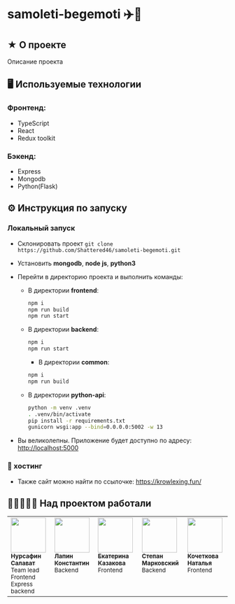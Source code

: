 # samoleti-begemoti ✈️🦛

## ★ О проекте

Описание проекта

## 🖥️ Используемые технологии

### Фронтенд:
- TypeScript
- React
- Redux toolkit
### Бэкенд:
- Express
- Mongodb
- Python(Flask)

## ⚙️ Инструкция по запуску

### Локальный запуск

- Склонировать проект `git clone https://github.com/Shattered46/samoleti-begemoti.git`
- Установить **mongodb**, **node js**, **python3**
- Перейти в директорию проекта и выполнить команды:

  - В директории **frontend**:

    ```bash
    npm i
    npm run build
	npm run start
    ```

  - В директории **backend**:

    ```bash
    npm i
    npm run start
    ```
	
	- В директории **common**:

    ```bash
    npm i
    npm run build
    ```

  - В директории **python-api**:
    ```bash
    python -m venv .venv
    . .venv/bin/activate
    pip install -r requirements.txt
    gunicorn wsgi:app --bind=0.0.0.0:5002 -w 13
    ```


- Вы великолепны. Приложение будет доступно по адресу: [http://localhost:5000](http://localhost:5000)

### 🚀 хостинг
- Также сайт можно найти по ссылочке: https://krowlexing.fun/

## 👨‍💻🔥👩‍💻 Над проектом работали

<table>
	<tr>
		<td align="left" valign="top">
			<a href="https://github.com/Shattered46">
				<img src="https://avatars.githubusercontent.com/u/47668304?v=4" width="80" height="80" alt=""/>
				<br />
				<sub><b>Нурсафин Салават</b></sub>
			</a>
			<br />
			<sub>Team lead</br>Frontend</br>Express backend</sub>
		</td>
		<td align="left" valign="top">
			<a href="https://github.com/golosoman">
				<img src="https://avatars.githubusercontent.com/u/60601021?v=4" width="80" height="80" alt=""/>
				<br />
				<sub><b>Лапин Константин</b></sub>
			</a>
			<br />
			<sub>Backend</sub>
		</td>
		<td align="left" valign="top">
			<a href="https://github.com/kazkate">
				<img src="https://avatars.githubusercontent.com/u/160167233?v=4" width="80" height="80" alt=""/>
				<br />
				<sub><b>Екатерина Казакова</b></sub>
			</a>
			<br />
			<sub>Frontend</sub>
		</td>
		<td align="left" valign="top">
			<a href="https://github.com/Mort3gar">
				<img src="https://avatars.githubusercontent.com/u/104523214?v=4" width="80" height="80" alt=""/>
				<br />
				<sub><b>Степан Марковский</b></sub>
			</a>
			<br />
			<sub>Backend</sub>
		</td>
		<td align="left" valign="top">
			<a href="https://github.com/varizonix">
				<img src="https://avatars.githubusercontent.com/u/160250358?v=4" width="80" height="80" alt=""/>
				<br />
				<sub><b>Кочеткова Наталья</b></sub>
			</a>
			<br />
			<sub>Frontend</sub>
		</td>
	</tr>
</table>